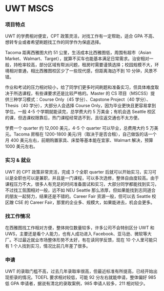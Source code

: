 # UWT MSCS

### **项目特点**
UWT 的学费相对便宜，CPT 政策灵活，对找工作有一定帮助，适合 GPA 不高、想转专业或者希望刷题找工作的同学作为保底选择。

Tacoma 距离西雅图大约 51 公里，生活成本比西雅图低，周围有超市（Asian Market、Walmart、Target），就算不买车也能基本满足日常需求。治安相对一般，持枪率较高，部分区域有帮派问题，租房时需要谨慎选择；校园规模不大，环境相对普通，相比西雅图校区少了一些现代感，但距离海边不到 10 分钟，风景不错。

作业和考试的压力相对较小，给了同学们更多时间刷题和准备实习，但具体难度取决于所选课程，有些课要求还是比较严格的。Master 的 CS 项目（MSCSS）提供三种学习模式：Course Only（45 学分）、Capstone Project（40 学分）、Thesis（40 学分），大部分人会选择 Course Only，因为毕业更快且更容易拿到学位。一般 4-5 个学期就能读完，总学费大约 5 万美金；有机会选 Seattle 校区的课，但选课权限靠后，热门课程经常选不到，且往返交通也不太方便。


学费一个 quarter 约 12,000 美元，4-5 个 quarter 可以毕业，总费用大约 5 万美元。Tacoma 房租在 1200-1800 美元/月（取决于是否合租），自己做饭的话一个月 400 美元左右，前期购置家具、床垫等基本能在宜家、Walmart 解决，预算 1000 美元左右。

### **实习 & 就业**
UWT 的 CPT 政策非常灵活，完成 3 个全职 quarter 后就可以开始实习，实习可以是全职也可以是兼职，并且是一门课程，可以多次选修，整体自由度较高。由于课程压力不大，很多人有充足的时间准备面试和实习，大部分同学都能找到实习，不过找工氛围相对一般，远不如 NEU Seattle 那么浓厚，但如果能找到志同道合的朋友一起努力，结果还是不错的。Career Fair 资源一般，但可以去 Seattle 校区蹭 CSE 的 Career Fair，那里的企业多、规模大，如果能进去，机会会更多。

### **找工作情况**
在西雅图找工作相对方便，整体岗位数量较多，许多公司不会特别区分 UWT 和 UWS，主要还是看个人能力，也有人成功进入 Facebook、亚马逊、微软等大厂。不过最近就业市场整体形势不太好，有在读同学反馈，现在 10 个人里可能只有 1 个人找到实习，情况比前几年差了很多。

### **申请**
UWT 的录取门槛不高，过去几年录取率很高，但最近标准有所提高，已经开始出现拒录的情况。TOEFL 要求相对较低，可能 92 分左右就能申请，整体偏好 985 低 GPA 申请者，据说有清北的录取案例，985 申请人较多，211 相对较少。


